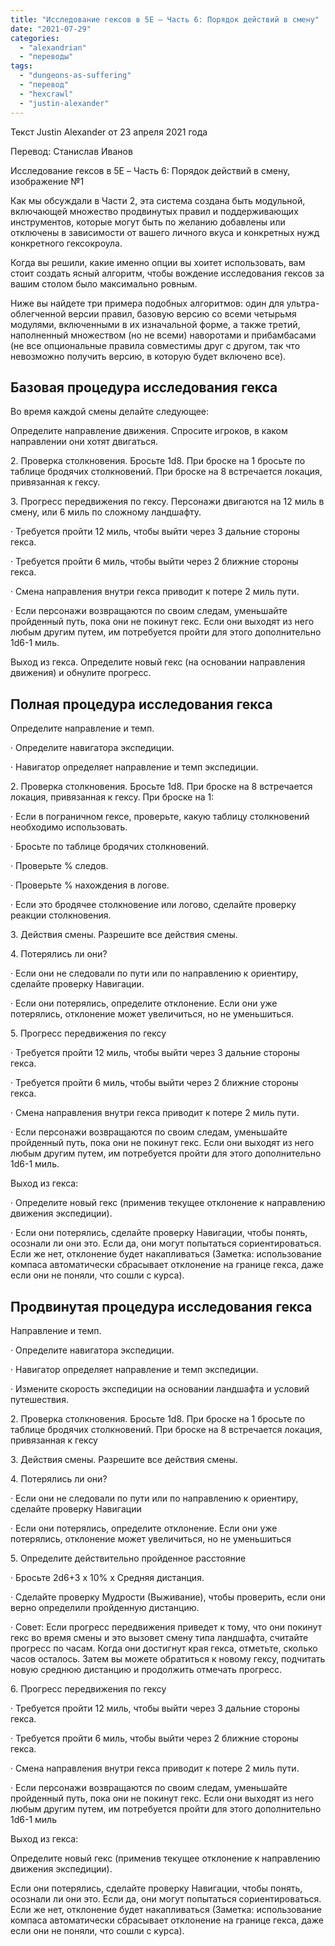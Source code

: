 ```yaml
---
title: "Исследование гексов в 5E – Часть 6: Порядок действий в смену"
date: "2021-07-29"
categories: 
  - "alexandrian"
  - "переводы"
tags: 
  - "dungeons-as-suffering"
  - "перевод"
  - "hexcrawl"
  - "justin-alexander"
---
```


Текст Justin Alexander от 23 апреля 2021 года

Перевод: Станислав Иванов

Исследование гексов в 5E – Часть 6: Порядок действий в смену, изображение №1

Как мы обсуждали в Части 2, эта система создана быть модульной, включающей множество продвинутых правил и поддерживающих инструментов, которые могут быть по желанию добавлены или отключены в зависимости от вашего личного вкуса и конкретных нужд конкретного гексокроула.

Когда вы решили, какие именно опции вы хоитет использовать, вам стоит создать ясный алгоритм, чтобы вождение исследования гексов за вашим столом было максимально ровным.

Ниже вы найдете три примера подобных алгоритмов: один для ультра-облегченной версии правил, базовую версию со всеми четырьмя модулями, включенными в их изначальной форме, а также третий, наполненный множеством (но не всеми) наворотами и прибамбасами (не все опциональные правила совместимы друг с другом, так что невозможно получить версию, в которую будет включено все).

## Базовая процедура исследования гекса

Во время каждой смены делайте следующее:

Определите направление движения. Спросите игроков, в каком направлении они хотят двигаться.

2\. Проверка столкновения. Бросьте 1d8. При броске на 1 бросьте по таблице бродячих столкновений. При броске на 8 встречается локация, привязанная к гексу.

3\. Прогресс передвижения по гексу. Персонажи двигаются на 12 миль в смену, или 6 миль по сложному ландшафту.

· Требуется пройти 12 миль, чтобы выйти через 3 дальние стороны гекса.

· Требуется пройти 6 миль, чтобы выйти через 2 ближние стороны гекса.

· Смена направления внутри гекса приводит к потере 2 миль пути.

· Если персонажи возвращаются по своим следам, уменьшайте пройденный путь, пока они не покинут гекс. Если они выходят из него любым другим путем, им потребуется пройти для этого дополнительно 1d6-1 миль.

Выход из гекса. Определите новый гекс (на основании направления движения) и обнулите прогресс.

## Полная процедура исследования гекса

Определите направление и темп.

· Определите навигатора экспедиции.

· Навигатор определяет направление и темп экспедиции.

2\. Проверка столкновения. Бросьте 1d8. При броске на 8 встречается локация, привязанная к гексу. При броске на 1:

· Если в пограничном гексе, проверьте, какую таблицу столкновений необходимо использовать.

· Бросьте по таблице бродячих столкновений.

· Проверьте % следов.

· Проверьте % нахождения в логове.

· Если это бродячее столкновение или логово, сделайте проверку реакции столкновения.

3\. Действия смены. Разрешите все действия смены.

4\. Потерялись ли они?

· Если они не следовали по пути или по направлению к ориентиру, сделайте проверку Навигации.

· Если они потерялись, определите отклонение. Если они уже потерялись, отклонение может увеличиться, но не уменьшиться.

5\. Прогресс передвижения по гексу

· Требуется пройти 12 миль, чтобы выйти через 3 дальние стороны гекса.

· Требуется пройти 6 миль, чтобы выйти через 2 ближние стороны гекса.

· Смена направления внутри гекса приводит к потере 2 миль пути.

· Если персонажи возвращаются по своим следам, уменьшайте пройденный путь, пока они не покинут гекс. Если они выходят из него любым другим путем, им потребуется пройти для этого дополнительно 1d6-1 миль.

Выход из гекса:

· Определите новый гекс (применив текущее отклонение к направлению движения экспедиции).

· Если они потерялись, сделайте проверку Навигации, чтобы понять, осознали ли они это. Если да, они могут попытаться сориентироваться. Если же нет, отклонение будет накапливаться (Заметка: использование компаса автоматически сбрасывает отклонение на границе гекса, даже если они не поняли, что сошли с курса).

## Продвинутая процедура исследования гекса

Направление и темп.

· Определите навигатора экспедиции.

· Навигатор определяет направление и темп экспедиции.

· Измените скорость экспедиции на основании ландшафта и условий путешествия.

2\. Проверка столкновения. Бросьте 1d8. При броске на 1 бросьте по таблице бродячих столкновений. При броске на 8 встречается локация, привязанная к гексу

3\. Действия смены. Разрешите все действия смены.

4\. Потерялись ли они?

· Если они не следовали по пути или по направлению к ориентиру, сделайте проверку Навигации

· Если они потерялись, определите отклонение. Если они уже потерялись, отклонение может увеличиться, но не уменьшиться

5\. Определите действительно пройденное расстояние

· Бросьте 2d6+3 x 10% x Средняя дистанция.

· Сделайте проверку Мудрости (Выживание), чтобы проверить, если они верно определили пройденную дистанцию.

· Совет: Если прогресс передвижения приведет к тому, что они покинут гекс во время смены и это вызовет смену типа ландшафта, считайте прогресс по часам. Когда они достигнут края гекса, отметьте, сколько часов осталось. Затем вы можете обратиться к новому гексу, подчитать новую среднюю дистанцию и продолжить отмечать прогресс.

6\. Прогресс передвижения по гексу

· Требуется пройти 12 миль, чтобы выйти через 3 дальние стороны гекса.

· Требуется пройти 6 миль, чтобы выйти через 2 ближние стороны гекса.

· Смена направления внутри гекса приводит к потере 2 миль пути.

· Если персонажи возвращаются по своим следам, уменьшайте пройденный путь, пока они не покинут гекс. Если они выходят из него любым другим путем, им потребуется пройти для этого дополнительно 1d6-1 миль

Выход из гекса:

Определите новый гекс (применив текущее отклонение к направлению движения экспедиции).

Если они потерялись, сделайте проверку Навигации, чтобы понять, осознали ли они это. Если да, они могут попытаться сориентироваться. Если же нет, отклонение будет накапливаться (Заметка: использование компаса автоматически сбрасывает отклонение на границе гекса, даже если они не поняли, что сошли с курса).
